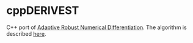# cppDERIVEST
C++ port of [Adaptive Robust Numerical Differentiation](https://se.mathworks.com/matlabcentral/fileexchange/13490-adaptive-robust-numerical-differentiation). The algorithm is described [here](http://convexoptimization.com/TOOLS/DERIVEST.pdf). 

